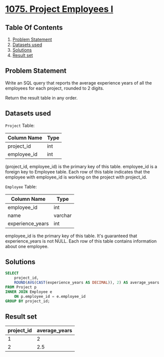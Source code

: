 # [1075. Project Employees I](https://leetcode.com/problems/project-employees-i/description/)

## Table Of Contents
1. [Problem Statement](#problem-statement)
2. [Datasets used](#datasets-used)
3. [Solutions](#solutions)
4. [Result set](#result-set)

## Problem Statement

Write an SQL query that reports the average experience years of all the employees for each project, rounded to 2 digits.

Return the result table in any order.

## Datasets used

```Project``` Table:

| Column Name | Type    |
| ----------- | ------- |
| project_id  | int     |
| employee_id | int     |

(project_id, employee_id) is the primary key of this table.
employee_id is a foreign key to Employee table.
Each row of this table indicates that the employee with employee_id is working on the project with project_id.

```Employee``` Table:

| Column Name      | Type    |
| ---------------- | ------- |
| employee_id      | int     |
| name             | varchar |
| experience_years | int     |

employee_id is the primary key of this table. It's guaranteed that experience_years is not NULL.
Each row of this table contains information about one employee.

## Solutions

```sql
SELECT
    project_id,
    ROUND(AVG(CAST(experience_years AS DECIMAL)), 2) AS average_years
FROM Project p
INNER JOIN Employee e
    ON p.employee_id = e.employee_id
GROUP BY project_id;
```

## Result set

| project_id | average_years |
| ---------- | ------------- |
| 1          | 2             |
| 2          | 2.5           |